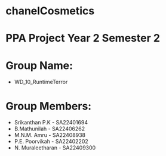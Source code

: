 # chanelCosmetics
# PPA Project Year 2 Semester 2
# Group Name: 
- WD_10_RuntimeTerror
# Group Members: 
- Srikanthan P.K - SA22401694
- B.Mathunilah - SA22406262
- M.N.M. Amru - SA22408938
- P.E. Poorvikah - SA22402202
- N. Muraleetharan - SA22409300
